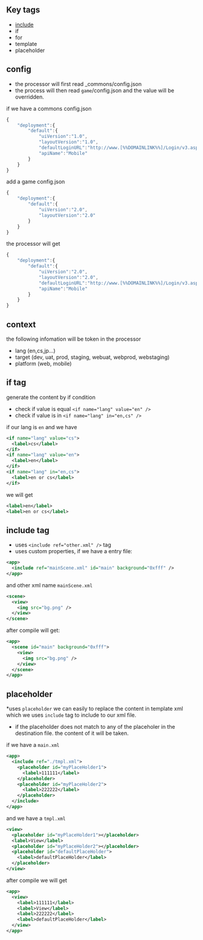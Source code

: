 ## Key tags
* [include](#include)
* if
* for
* template
* placeholder

## config
* the processor will first read _commons/config.json
* the process will then read `game`/config.json and the value will be overridden.

if we have a commons config.json
``` javascript
{
    "deployment":{
        "default":{
            "uiVersion":"1.0",
            "layoutVersion":"1.0",
            "defaultLoginURL":"http://www.[%%DOMAINLINK%%]/Login/v3.aspx",
            "apiName":"Mobile"
        }
    }
}
```

add a game config.json
``` javascript
{
    "deployment":{
        "default":{
            "uiVersion":"2.0",
            "layoutVersion":"2.0"
        }
    }
}
```
the processor will get
``` javascript
{
    "deployment":{
        "default":{
            "uiVersion":"2.0",
            "layoutVersion":"2.0",
            "defaultLoginURL":"http://www.[%%DOMAINLINK%%]/Login/v3.aspx",
            "apiName":"Mobile"
        }
    }
}
```
## context
the following infomation will be token in the processor
* lang (en,cs,jp...)
* target (dev, uat, prod, staging, webuat, webprod, webstaging)
* platform (web, mobile)

## if tag
generate the content by if condition
* check if value is equal `<if name="lang" value="en" />`
* check if value is in `<if name="lang" in="en,cs" />`

if our lang is `en` and we have
``` xml
<if name="lang" value="cs">
  <label>cs</label>
</if>
<if name="lang" value="en">
  <label>en</label>
</if>
<if name="lang" in="en,cs">
  <label>en or cs</label>
</if>
```
we will get
``` xml
<label>en</label>
<label>en or cs</label>
```

## include tag

* uses `<include ref="other.xml" />` tag
* uses custom properties, 
if we have a entry file:

```xml
<app>
  <include ref="mainScene.xml" id="main" background="0xfff" />
</app>
```

and other xml name `mainScene.xml`

```xml
<scene>
  <view>
    <img src="bg.png" />
  </view>
</scene>
```

after compile will get:

```xml
<app>
  <scene id="main" background="0xfff">
    <view>
      <img src="bg.png" />
    </view>
  </scene>
</app>
```

## placeholder

*uses `placeholder` we can easily to replace the content in template xml which we uses `include` tag to include to our xml file.
* if the placeholder does not match to any of the placeholer in the destination file. the content of it will be taken. 

if we have a `main.xml`
```xml
<app>
  <include ref="./tmpl.xml">
    <placeholder id="myPlaceHolder1">
      <label>111111</label>
    </placeholder>
    <placeholder id="myPlaceHolder2">
      <label>222222</label>
    </placeholder>
  </include>
</app>
```

and we have a `tmpl.xml`
```xml
<view>
  <placeholder id="myPlaceHolder1"></placeholder>
  <label>View</label>
  <placeholder id="myPlaceHolder2"></placeholder>
  <placeholder id="defaultPlaceHolder">
    <label>defaultPlaceHolder</label>
  </placeholder>
</view>
```

after compile we will get
```xml
<app>
  <view>
    <label>111111</label>
    <label>View</label>
    <label>222222</label>
    <label>defaultPlaceHolder</label>
  </view>
</app>
```
